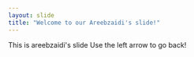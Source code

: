 ```yaml
---
layout: slide
title: "Welcome to our Areebzaidi's slide!"
---
```

This is areebzaidi's slide
Use the left arrow to go back!
